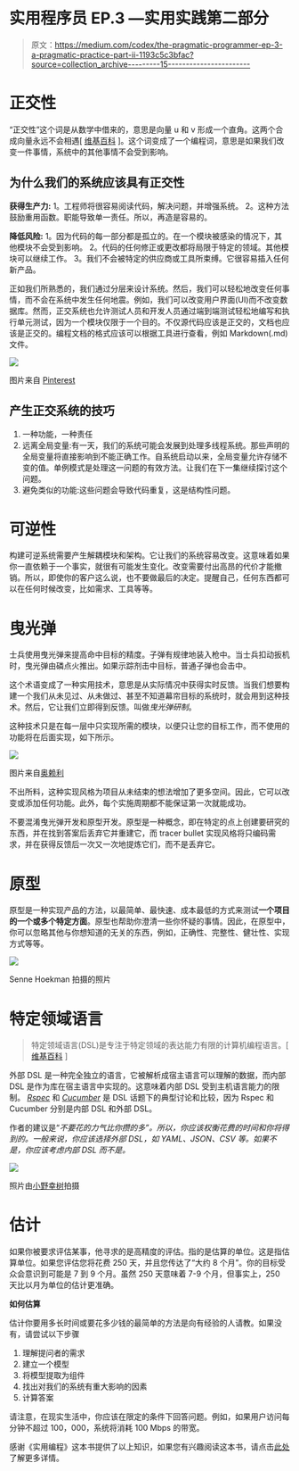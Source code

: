 # 实用程序员 EP.3 —实用实践第二部分

> 原文：<https://medium.com/codex/the-pragmatic-programmer-ep-3-a-pragmatic-practice-part-ii-1193c5c3bfac?source=collection_archive---------15----------------------->

# 正交性

“正交性”这个词是从数学中借来的，意思是向量 u 和 v 形成一个直角。这两个合成向量永远不会相遇[ [维基百科](https://en.wikipedia.org/wiki/Orthogonality#:~:text=In%20mathematics%2C%20orthogonality%20is%20the,contain%20nonzero%20self%2Dorthogonal%20vectors.) ]。这个词变成了一个编程词，意思是如果我们改变一件事情，系统中的其他事情不会受到影响。

## 为什么我们的系统应该具有正交性

**获得生产力:** 1。工程师将很容易阅读代码，解决问题，并增强系统。
2。这种方法鼓励重用函数。职能导致单一责任。所以，再造是容易的。

**降低风险:** 1。因为代码的每一部分都是孤立的。在一个模块被感染的情况下，其他模块不会受到影响。
2。代码的任何修正或更改都将局限于特定的领域。其他模块可以继续工作。
3。我们不会被特定的供应商或工具所束缚。它很容易插入任何新产品。

正如我们所熟悉的，我们通过分层来设计系统。然后，我们可以轻松地改变任何事情，而不会在系统中发生任何地震。例如，我们可以改变用户界面(UI)而不改变数据库。然而，正交系统也允许测试人员和开发人员通过端到端测试轻松地编写和执行单元测试，因为一个模块仅限于一个目的。不仅源代码应该是正交的，文档也应该是正交的。编程文档的格式应该可以根据工具进行查看，例如 Markdown(.md)文件。

![](img/1c2275266e4300c18b8f0c5b2cbd2ac6.png)

图片来自 [Pinterest](https://www.pinterest.com/)

## 产生正交系统的技巧

1.  一种功能，一种责任
2.  远离全局变量:有一天，我们的系统可能会发展到处理多线程系统。那些声明的全局变量将直接影响到不能正确工作。自系统启动以来，全局变量允许存储不变的值。单例模式是处理这一问题的有效方法。让我们在下一集继续探讨这个问题。
3.  避免类似的功能:这些问题会导致代码重复，这是结构性问题。

# 可逆性

构建可逆系统需要产生解耦模块和架构。它让我们的系统容易改变。这意味着如果你一直依赖于一个事实，就很有可能发生变化。改变需要付出高昂的代价才能撤销。所以，即使你的客户这么说，也不要做最后的决定。提醒自己，任何东西都可以在任何时候改变，比如需求、工具等等。

# 曳光弹

士兵使用曳光弹来提高命中目标的精度。子弹有规律地装入枪中。当士兵扣动扳机时，曳光弹由磷点火推出。如果示踪剂击中目标，普通子弹也会击中。

这个术语变成了一种实用技术，意思是从实际情况中获得实时反馈。当我们想要构建一个我们从未见过、从未做过、甚至不知道幕帘目标的系统时，就会用到这种技术。然后，它让我们立即得到反馈。叫做*曳光弹研制*。

这种技术只是在每一层中只实现所需的模块，以便只让您的目标工作，而不使用的功能将在后面实现，如下所示。

![](img/a68fe54c45396fd87ebdd086b4fd4765.png)

图片来自[奥赖利](https://learning.oreilly.com/api/v2/epubs/urn:orm:book:9780135956977/files/images/layer-diagram-tracer.png)

不出所料，这种实现风格为项目从未结束的想法增加了更多空间。因此，它可以改变或添加任何功能。此外，每个实施周期都不能保证第一次就能成功。

不要混淆曳光弹开发和原型开发。原型是一种概念，即在特定的点上创建要研究的东西，并在找到答案后丢弃它并重建它，而 tracer bullet 实现风格将只编码需求，并在获得反馈后一次又一次地提炼它们，而不是丢弃它。

# 原型

原型是一种实现产品的方法，以最简单、最快速、成本最低的方式来测试**一个项目的一个或多个特定方面**。原型也帮助你澄清一些你怀疑的事情。因此，在原型中，你可以忽略其他与你想知道的无关的东西，例如，正确性、完整性、健壮性、实现方式等等。

![](img/feb8bf396df849a87a01f2859e945816.png)

Senne Hoekman 拍摄的照片

# 特定领域语言

> 特定领域语言(DSL)是专注于特定领域的表达能力有限的计算机编程语言。[ [维基百科](https://en.wikipedia.org/wiki/Domain-specific_language) ]

外部 DSL 是一种完全独立的语言，它被解析成宿主语言可以理解的数据，而内部 DSL 是作为库在宿主语言中实现的。这意味着内部 DSL 受到主机语言能力的限制。 [*Rspec*](https://rspec.info/) 和 [*Cucumber*](https://cucumber.io/) 是 DSL 话题下的典型讨论和比较，因为 Rspec 和 Cucumber 分别是内部 DSL 和外部 DSL。

作者的建议是“*不要花的力气比你攒的多”。所以，你应该权衡花费的时间和你将得到的。一般来说，你应该选择外部 DSL，如 YAML、JSON、CSV 等。如果不是，*你应该考虑内部 DSL 而不是*。*

![](img/23324e1f11515434d32e615d8e1beaf5.png)

照片由[小野幸树](https://www.pexels.com/@ono-kosuki/)拍摄

# 估计

如果你被要求评估某事，他寻求的是高精度的评估。指的是估算的单位。这是指估算单位。如果您评估您将花费 250 天，并且您传达了“大约 8 个月”。你的目标受众会意识到可能是 7 到 9 个月。虽然 250 天意味着 7-9 个月，但事实上，250 天比以月为单位的估计更准确。

**如何估算**

估计你要用多长时间或要花多少钱的最简单的方法是向有经验的人请教。如果没有，请尝试以下步骤

1.  理解提问者的需求
2.  建立一个模型
3.  将模型提取为组件
4.  找出对我们的系统有重大影响的因素
5.  计算答案

请注意，在现实生活中，你应该在限定的条件下回答问题。例如，如果用户访问每分钟不超过 100，000，系统将消耗 100 Mbps 的带宽。

感谢《实用编程》这本书提供了以上知识，如果您有兴趣阅读这本书，请点击[此处](https://learning.oreilly.com/library/view/the-pragmatic-programmer/9780135956977/)了解更多详情。